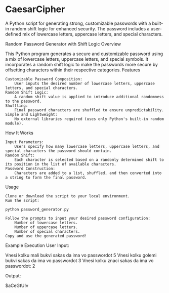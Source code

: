 # CaesarCipher
A Python script for generating strong, customizable passwords with a built-in random shift logic for enhanced security. The password includes a user-defined mix of lowercase letters, uppercase letters, and special characters.


Random Password Generator with Shift Logic
Overview

This Python program generates a secure and customizable password using a mix of lowercase letters, uppercase letters, and special symbols. It incorporates a random shift logic to make the passwords more secure by offsetting characters within their respective categories.
Features

    Customizable Password Composition:
        User inputs the desired number of lowercase letters, uppercase letters, and special characters.
    Random Shift Logic:
        A random shift value is applied to introduce additional randomness to the password.
    Shuffling:
        Final password characters are shuffled to ensure unpredictability.
    Simple and Lightweight:
        No external libraries required (uses only Python's built-in random module).

How It Works

    Input Parameters:
        Users specify how many lowercase letters, uppercase letters, and special characters the password should contain.
    Random Shift:
        Each character is selected based on a randomly determined shift to its position in the list of available characters.
    Password Construction:
        Characters are added to a list, shuffled, and then converted into a string to form the final password.

Usage

    Clone or download the script to your local environment.
    Run the script:

    python password_generator.py

    Follow the prompts to input your desired password configuration:
        Number of lowercase letters.
        Number of uppercase letters.
        Number of special characters.
    Copy and use the generated password!

Example Execution
User Input:

Vnesi kolku mali bukvi sakas da ima vo passwordot 5
Vnesi kolku golemi bukvi sakas da ima vo passwordot 3
Vnesi kolku znaci sakas da ima vo passwordot: 2

Output:

$aCeGtU!v
